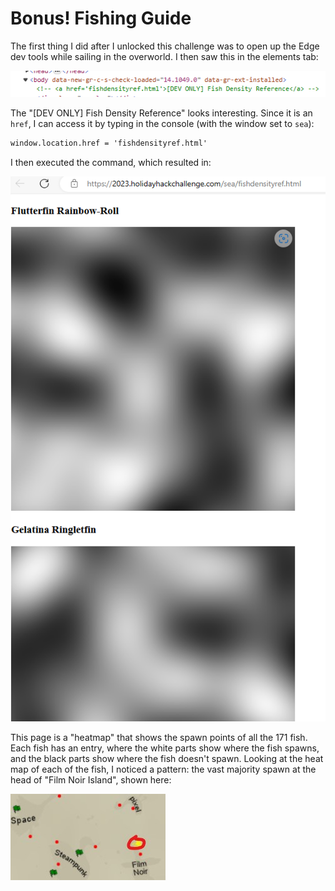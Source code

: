 # Bonus! Fishing Guide
The first thing I did after I unlocked this challenge was to open up the Edge dev tools while sailing in the overworld. I then saw this in the elements tab:

![](../images/Bonus-Fishing-Guide-part-3.png)

The "[DEV ONLY] Fish Density Reference" looks interesting. Since it is an `href`, I can access it by typing in the console (with the window set to `sea`):

```txt
window.location.href = 'fishdensityref.html'
```

I then executed the command, which resulted in:

![](../images/Bonus-Fishing-Guide-part-5.png)

This page is a "heatmap" that shows the spawn points of all the 171 fish. Each fish has an entry, where the white parts show where the fish spawns, and the black parts show where the fish doesn't spawn. Looking at the heat map of each of the fish, I noticed a pattern: the vast majority spawn at the head of "Film Noir Island", shown here:

![](../images/Film-Noir-Head.jpg)


